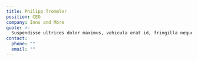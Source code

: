 ```yaml
---
title: Philipp Trommler
position: CEO
company: Inns and More
quote: >-
  Suspendisse ultrices dolor maximus, vehicula erat id, fringilla neque. Etiam mattis volutpat fringilla. Mauris ullamcorper id turpis et vestibulum.
contact:
  phone: ""
  email: ""
---
```


